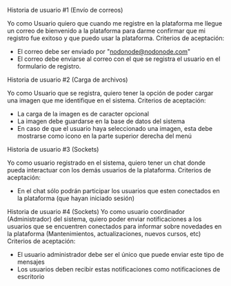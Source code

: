 
Historia de usuario #1 (Envío de correos)

Yo como Usuario quiero que cuando me registre en la plataforma me llegue un correo de bienvenido a la plataforma para darme confirmar que mi registro fue exitoso y que puedo usar la plataforma.
Criterios de aceptación:
- El correo debe ser enviado por "nodonode@nodonode.com"
- El correo debe enviarse al correo con el que se registra el usuario en el formulario de registro.

Historia de usuario #2 (Carga de archivos)

Yo como Usuario que se registra, quiero tener la opción de poder cargar una imagen que me identifique en el sistema.
Criterios de aceptación:
- La carga de la imagen es de caracter opcional
- La imagen debe guardarse en la base de datos del sistema
- En caso de que el usuario haya seleccionado una imagen, esta debe mostrarse como icono en la parte superior derecha del menú

Historia de usuario #3 (Sockets)

Yo como usuario registrado en el sistema, quiero tener un chat donde pueda interactuar con los demás usuarios de la plataforma.
Criterios de aceptación:
- En el chat sólo podrán participar los usuarios que esten conectados en la plataforma (que hayan iniciado sesión)


Historia de usuario #4 (Sockets)
Yo como usuario coordinador (Administrador) del sistema, quiero poder enviar notificaciones a los usuarios que se encuentren conectados para informar sobre novedades en la plataforma (Mantenimientos, actualizaciones, nuevos cursos, etc)
Criterios de aceptación:
- El usuario administrador debe ser el único que puede enviar este tipo de mensajes
- Los usuarios deben recibir estas notificaciones como notificaciones de escritorio
